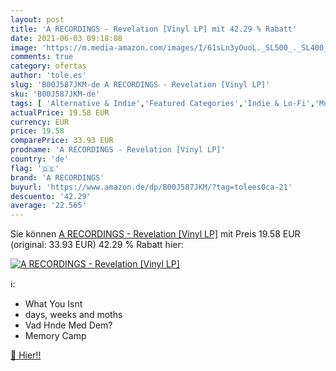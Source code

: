 ```yaml
---
layout: post
title: 'A RECORDINGS - Revelation [Vinyl LP] mit 42.29 % Rabatt'
date: 2021-06-03 09:18:08
image: 'https://m.media-amazon.com/images/I/61sLn3yOuoL._SL500_._SL400_.jpg'
comments: true
category: ofertas
author: 'tole.es'
slug: 'B00J587JKM-de A RECORDINGS - Revelation [Vinyl LP]'
sku: 'B00J587JKM-de'
tags: [ 'Alternative & Indie','Featured Categories','Indie & Lo-Fi','Musik Kategorien','Musik-CDs & Vinyl','Rock','Vinyl','a recordings', ]
actualPrice: 19.58 EUR
currency: EUR
price: 19.58
comparePrice: 33.93 EUR
prodname: 'A RECORDINGS - Revelation [Vinyl LP]'
country: 'de'
flag: '🇩🇪'
brand: 'A RECORDINGS'
buyurl: 'https://www.amazon.de/dp/B00J587JKM/?tag=tolees0ca-21'
descuento: '42.29'
average: '22.565'
---
```


Sie können [A RECORDINGS - Revelation [Vinyl LP]](https://www.amazon.de/dp/B00J587JKM/?tag=tolees0ca-21) mit Preis 19.58 EUR (original: 33.93 EUR) 42.29 % Rabatt hier:

[![A RECORDINGS - Revelation [Vinyl LP]](https://m.media-amazon.com/images/I/61sLn3yOuoL._SL500_._SL400_.jpg)](https://www.amazon.de/dp/B00J587JKM/?tag=tolees0ca-21)

ℹ️:

- What You Isnt
- days, weeks and moths
- Vad Hnde Med Dem?
- Memory Camp

[🛒 Hier!!](https://www.amazon.de/dp/B00J587JKM/?tag=tolees0ca-21)
